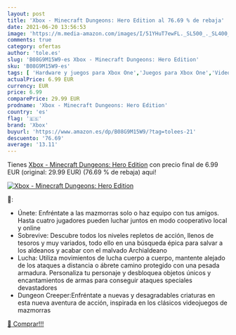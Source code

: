 ```yaml
---
layout: post
title: 'Xbox - Minecraft Dungeons: Hero Edition al 76.69 % de rebaja'
date: 2021-06-20 13:56:53
image: 'https://m.media-amazon.com/images/I/51YHuT7ewFL._SL500_._SL400_.jpg'
comments: true
category: ofertas
author: 'tole.es'
slug: 'B08G9M15W9-es Xbox - Minecraft Dungeons: Hero Edition'
sku: 'B08G9M15W9-es'
tags: [ 'Hardware y juegos para Xbox One','Juegos para Xbox One','Videojuegos','xbox', ]
actualPrice: 6.99 EUR
currency: EUR
price: 6.99
comparePrice: 29.99 EUR
prodname: 'Xbox - Minecraft Dungeons: Hero Edition'
country: 'es'
flag: '🇪🇸'
brand: 'Xbox'
buyurl: 'https://www.amazon.es/dp/B08G9M15W9/?tag=tolees-21'
descuento: '76.69'
average: '13.11'
---
```


Tienes [Xbox - Minecraft Dungeons: Hero Edition](https://www.amazon.es/dp/B08G9M15W9/?tag=tolees-21) con precio final de  6.99 EUR (original: 29.99 EUR) (76.69 %  de rebaja) aqui!

[![Xbox - Minecraft Dungeons: Hero Edition](https://m.media-amazon.com/images/I/51YHuT7ewFL._SL500_._SL400_.jpg)](https://www.amazon.es/dp/B08G9M15W9/?tag=tolees-21)

🔎:

- Únete: Enfréntate a las mazmorras solo o haz equipo con tus amigos. Hasta cuatro jugadores pueden luchar juntos en modo cooperativo local y online
- Sobrevive: Descubre todos los niveles repletos de acción, llenos de tesoros y muy variados, todo ello en una búsqueda épica para salvar a los aldeanos y acabar con el malvado Archialdeano
- Lucha: Utiliza movimientos de lucha cuerpo a cuerpo, mantente alejado de los ataques a distancia o ábrete camino protegido con una pesada armadura. Personaliza tu personaje y desbloquea objetos únicos y encantamientos de armas para conseguir ataques speciales devastadores
- Dungeon Creeper:Enfréntate a nuevas y desagradables criaturas en esta nueva aventura de acción, inspirada en los clásicos videojuegos de mazmorras

[🛒 Comprar!!!](https://www.amazon.es/dp/B08G9M15W9/?tag=tolees-21)

